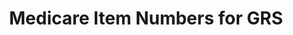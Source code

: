---
layout: bookmark
title: Medicare Item Numbers for GRS
tags:
  - Bookmarks
  - Queerness
created: '2022-10-18T01:47:11.000Z'
link: https://jessicastokes.net/blog/2016/02/23/medicare-item-numbers-for-grs
id: 552296970
---